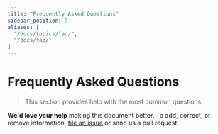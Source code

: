 ```yaml
---
title: "Frequently Asked Questions"
sidebar_position: 9
aliases: [
  "/docs/topics/faq/",
  "/docs/faq/"
]
---
```


# Frequently Asked Questions

> This section provides help with the most common questions.

**We'd love your help** making this document better. To add, correct, or remove
information, [file an issue](https://github.com/helm/helm-www/issues) or send us
a pull request.

